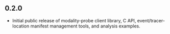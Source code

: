 ## 0.2.0

* Initial public release of modality-probe client library, C API,
event/tracer-location manifest management tools, and analysis
examples.

